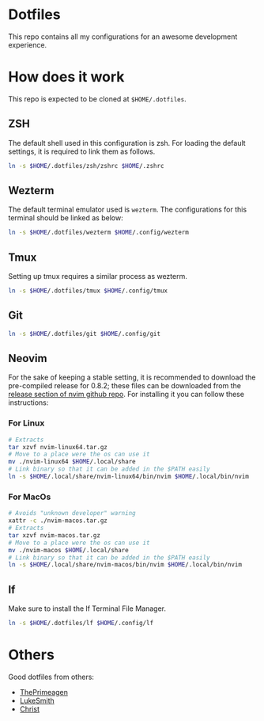 # Dotfiles

This repo contains all my configurations for an awesome development experience.

# How does it work

This repo is expected to be cloned at `$HOME/.dotfiles`.

## ZSH
The default shell used in this configuration is zsh. For loading the default settings, it is required to link them as follows.

```bash
ln -s $HOME/.dotfiles/zsh/zshrc $HOME/.zshrc
```

## Wezterm

The default terminal emulator used is `wezterm`. The configurations for this terminal should be linked as below:

```bash
ln -s $HOME/.dotfiles/wezterm $HOME/.config/wezterm
```

## Tmux

Setting up tmux requires a similar process as wezterm.

```bash
ln -s $HOME/.dotfiles/tmux $HOME/.config/tmux
```

## Git

```bash
ln -s $HOME/.dotfiles/git $HOME/.config/git
```

## Neovim

For the sake of keeping a stable setting, it is recommended to download the pre-compiled release for 0.8.2; these files can be downloaded from the [release section of nvim github repo](https://github.com/neovim/neovim/releases). For installing it you can follow these instructions:

### For Linux
```bash
# Extracts
tar xzvf nvim-linux64.tar.gz
# Move to a place were the os can use it
mv ./nvim-linux64 $HOME/.local/share
# Link binary so that it can be added in the $PATH easily
ln -s $HOME/.local/share/nvim-linux64/bin/nvim $HOME/.local/bin/nvim
```

### For MacOs
```bash
# Avoids "unknown developer" warning
xattr -c ./nvim-macos.tar.gz
# Extracts
tar xzvf nvim-macos.tar.gz
# Move to a place were the os can use it
mv ./nvim-macos $HOME/.local/share
# Link binary so that it can be added in the $PATH easily
ln -s $HOME/.local/share/nvim-macos/bin/nvim $HOME/.local/bin/nvim
```

## lf
Make sure to install the lf Terminal File Manager.

```bash
ln -s $HOME/.dotfiles/lf $HOME/.config/lf
```

# Others
Good dotfiles from others:
- [ThePrimeagen](https://github.com/ThePrimeagen/.dotfiles)
- [LukeSmith](https://github.com/LukeSmithxyz/voidrice)
- [Christ](https://github.com/ChristianChiarulli/Machfiles)
